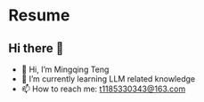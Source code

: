 # Resume
## Hi there 👋

- 👋  Hi, I’m Mingqing Teng
- 🌱 I’m currently learning LLM related knowledge
- 📫 How to reach me: t1185330343@163.com